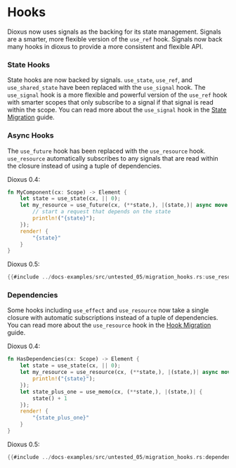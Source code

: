 # Hooks

Dioxus now uses signals as the backing for its state management. Signals are a smarter, more flexible version of the `use_ref` hook. Signals now back many hooks in dioxus to provide a more consistent and flexible API.

### State Hooks

State hooks are now backed by signals. `use_state`, `use_ref`, and `use_shared_state` have been replaced with the `use_signal` hook. The `use_signal` hook is a more flexible and powerful version of the `use_ref` hook with smarter scopes that only subscribe to a signal if that signal is read within the scope. You can read more about the `use_signal` hook in the [State Migration](state.md) guide.

### Async Hooks

The `use_future` hook has been replaced with the `use_resource` hook. `use_resource` automatically subscribes to any signals that are read within the closure instead of using a tuple of dependencies.

Dioxus 0.4:

```rust
fn MyComponent(cx: Scope) -> Element {
	let state = use_state(cx, || 0);
	let my_resource = use_future(cx, (**state,), |(state,)| async move {
		// start a request that depends on the state
		println!("{state}");
	});
	render! {
		"{state}"
	}
}
```

Dioxus 0.5:

```rust
{{#include ../docs-examples/src/untested_05/migration_hooks.rs:use_resource}}
```

### Dependencies

Some hooks including `use_effect` and `use_resource` now take a single closure with automatic subscriptions instead of a tuple of dependencies. You can read more about the `use_resource` hook in the [Hook Migration](hooks.md) guide.

Dioxus 0.4:

```rust
fn HasDependencies(cx: Scope) -> Element {
	let state = use_state(cx, || 0);
	let my_resource = use_resource(cx, (**state,), |(state,)| async move {
		println!("{state}");
	});
	let state_plus_one = use_memo(cx, (**state,), |(state,)| {
		state() + 1
	});
	render! {
		"{state_plus_one}"
	}
}
```

Dioxus 0.5:

```rust
{{#include ../docs-examples/src/untested_05/migration_hooks.rs:dependencies}}
```
